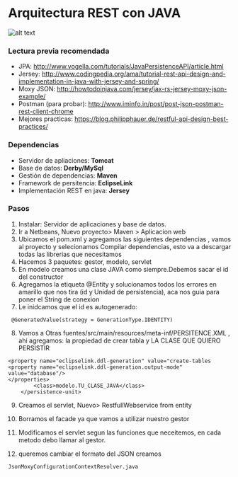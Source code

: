 # Arquitectura REST con JAVA

[logo]: http://www.codingpedia.org/wp-content/uploads/2014/05/Rest-Demo-Diagram.png "Logo Title Text 2"
![alt text][logo]

### Lectura previa recomendada
* JPA: http://www.vogella.com/tutorials/JavaPersistenceAPI/article.html
* Jersey: http://www.codingpedia.org/ama/tutorial-rest-api-design-and-implementation-in-java-with-jersey-and-spring/
* Moxy JSON: http://howtodoinjava.com/jersey/jax-rs-jersey-moxy-json-example/
* Postman (para probar): http://www.iminfo.in/post/post-json-postman-rest-client-chrome
* Mejores practicas: https://blog.philipphauer.de/restful-api-design-best-practices/



### Dependencias
* Servidor de apliaciones: **Tomcat**
* Base de datos: **Derby/MySql**
* Gestión de dependencias: **Maven**
* Framework de persitencia: **EclipseLink**
* Implementación REST en java: **Jersey**


### Pasos

1. Instalar: Servidor de aplicaciones y base de datos.
2. Ir a Netbeans, Nuevo proyecto> Maven > Aplicacion web
3. Ubicamos el pom.xml y agregamos las siguientes dependencias , vamos al proyecto y selecionamos Compilar dependencias, esto va a descargar todas las librerias que necesitamos
4. Hacemos 3 paquetes: gestor, modelo, servlet
5. En modelo creamos una clase JAVA como siempre.Debemos sacar el id del constructor
6. Agregamos la etiqueta @Entity y solucionamos todos los errores en amarillo que nos tira (id y Unidad de persistencia), aca nos guia para poner el String de conexion
7. Le inidcamos que el id es autogenerado:
```
 @GeneratedValue(strategy = GenerationType.IDENTITY)
```
8. Vamos a Otras fuentes/src/main/resources/meta-inf/PERSITENCE.XML , ahi agregamos: la propiedad de crear tabla y LA CLASE QUE QUIERO PERSISTIR
```
<property name="eclipselink.ddl-generation" value="create-tables
<property name="eclipselink.ddl-generation.output-mode" value="database"/>
</properties>
        <class>modelo.TU_CLASE_JAVA</class>
    </persistence-unit>
```
9. Creamos el servlet, Nuevo> RestfullWebservice from entity

10.  Borramos el facade ya que vamos a utilizar nuestro gestor
11.  Modificamos el servlet segun las funciones que neceitemos, en cada metodo debo llamar al gestor.
12. queremos cambiar el formato del JSON creamos
```
JsonMoxyConfigurationContextResolver.java
```

